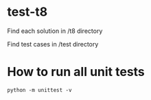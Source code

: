 # test-t8
Find each solution in /t8 directory 

Find test cases in /test directory

# How to run all unit tests
```shell
python -m unittest -v
```